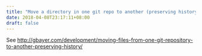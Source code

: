 ```yaml
---
title: "Move a directory in one git repo to another (preserving history)"
date: 2018-04-08T23:17:11+08:00
draft: false
---
```


See http://gbayer.com/development/moving-files-from-one-git-repository-to-another-preserving-history/
